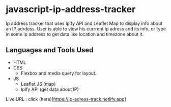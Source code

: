 # javascript-ip-address-tracker
Ip address tracker that uses Ipify API and Leaflet Map to display info about an IP adrdess.
User is able to view his currrent ip adress and its info, or type in some ip address to get data like location and timezone about it.



## Languages and Tools Used

 - HTML
 - CSS
   - Flexbox and media query for layout..
 - JS
   - Leaflet JS (map)
   - Ipify API (get data about IP)
   
Live URL : click (here)[https://ip-adress-track.netlify.app]

